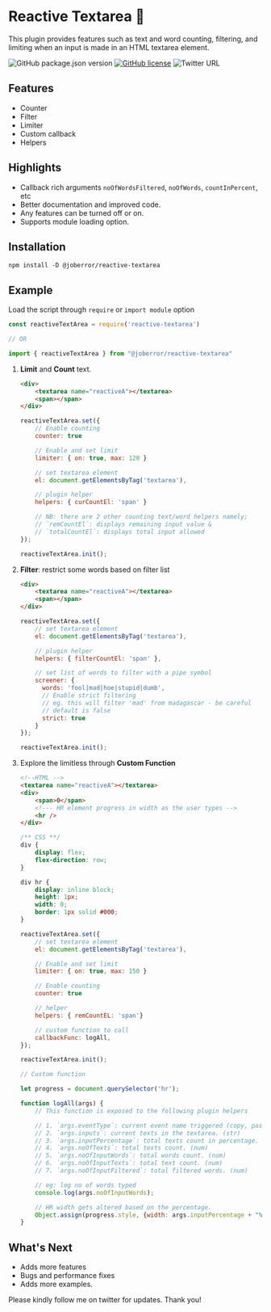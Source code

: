 # Reactive Textarea 🎉️

This plugin provides features such as text and word counting, filtering, and limiting when an input is made in an HTML textarea element.

![GitHub package.json version](https://img.shields.io/github/package-json/v/joberror/reactive-textarea?style=for-the-badge) [![GitHub license](https://img.shields.io/github/license/joberror/reactive-textarea?style=for-the-badge)](https://github.com/joberror/reactive-textarea/blob/master/LICENSE)  ![Twitter URL](https://img.shields.io/twitter/url?style=social&url=https%3A%2F%2Fgithub.com%2Fjoberror%2Freactive-textarea%2F)

## Features

* Counter
* Filter
* Limiter
* Custom callback
* Helpers

## Highlights

* Callback rich arguments `noOfWordsFiltered`, `noOfWords`, `countInPercent`, etc
* Better documentation and improved code.
* Any features can be turned off or on.
* Supports module loading option.

## Installation

```shell
npm install -D @joberror/reactive-textarea
```

## Example

Load the script through `require` or `import module` option

```js
const reactiveTextArea = require('reactive-textarea')

// OR

import { reactiveTextArea } from "@joberror/reactive-textarea"
```

1. __Limit__ and __Count__ text.

    ```html
    <div>
        <textarea name="reactiveA"></textarea>
        <span></span>
    </div>
    ```

    ```javascript
    reactiveTextArea.set({
        // Enable counting
        counter: true

        // Enable and set limit
        limiter: { on: true, max: 120 }

        // set textarea element
        el: document.getElementsByTag('textarea'),

        // plugin helper
        helpers: { curCountEl: 'span' }

        // NB: there are 2 other counting text/word helpers namely;
        // `remCountEl`: displays remaining input value &
        // `totalCountEl`: displays total input allowed
    });

    reactiveTextArea.init();
    ```

2. __Filter__: restrict some words based on filter list

    ```html
    <div>
        <textarea name="reactiveA"></textarea>
        <span></span>
    </div>
    ```

    ```javascript
    reactiveTextArea.set({
        // set textarea element
        el: document.getElementsByTag('textarea'),

        // plugin helper
        helpers: { filterCountEl: 'span' },

        // set list of words to filter with a pipe symbol
        screener: {
          words: 'fool|mad|hoe|stupid|dumb',
          // Enable strict filtering
          // eg. this will filter 'mad' from madagascar - be careful
          // default is false
          strict: true
        }
    });

    reactiveTextArea.init();
    ```

3. Explore the limitless through __Custom Function__

    ```html
    <!--HTML -->
    <textarea name="reactiveA"></textarea>
    <div>
        <span>0</span>
        <!--- HR element progress in width as the user types -->
        <hr />
    </div>
    ```

    ```css
    /** CSS **/
    div {
        display: flex;
        flex-direction: row;
    }

    div hr {
        display: inline block;
        height: 1px;
        width: 0;
        border: 1px solid #000;
    }
    ```

    ```javascript
    reactiveTextArea.set({
        // set textarea element
        el: document.getElementsByTag('textarea'),

        // Enable and set limit
        limiter: { on: true, max: 150 }

        // Enable counting
        counter: true

        // helper
        helpers: { remCountEL: 'span'}

        // custom function to call
        callbackFunc: logAll,
    });

    reactiveTextArea.init();

    // Custom function

    let progress = document.querySelector('hr');

    function logAll(args) {
        // This function is exposed to the following plugin helpers

        // 1. `args.eventType`: current event name triggered (copy, paste, etc).
        // 2. `args.inputs`: current texts in the textarea. (str)
        // 3. `args.inputPercentage`: total texts count in percentage. (num)
        // 4. `args.noOfTexts`: total texts count. (num)
        // 5. `args.noOfInputWords`: total words count. (num)
        // 6. `args.noOfInputTexts`: total text count. (num)
        // 7. `args.noOfInputFiltered`: total filtered words. (num)

        // eg: log no of words typed
        console.log(args.noOfInputWords);

        // HR width gets altered based on the percentage.
        Object.assign(progress.style, {width: args.inputPercentage + "%"})
    }
    ```

## What's Next

* Adds more features
* Bugs and performance fixes
* Adds more examples.

Please kindly follow me on twitter for updates. Thank you!
